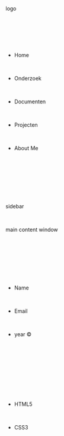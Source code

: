<!DOCTYPE html>

<html lang="en">

<head>

    <meta charset="UTF-8">

    <meta http-equiv="X-UA-Compatible" content="IE=edge">

    <meta name="viewport" content="width=device-width, initial-scale=1.0">

    <title>Arnold's portfolio</title>

    <link rel="stylesheet" href="css/styles.css">

    <link rel="stylesheet" href="css/variables.css">

    <link rel="stylesheet" href="css/utils.css">

</head>

<body>

    <main class="container" id="main-grid">

        <nav class="navbar flex-container border-3" id="navbar" >

            <div id="logo" class="logo">logo</div>

            <div id="nav-menu" class="nav-menu">

                <ul id="nav-menu-list" class="nav-menu-list">

                    <li id="nav-menu-item" class="nav-menu-item">Home</li>

                    <li id="nav-menu-item" class="nav-menu-item">Onderzoek</li>

                    <li id="nav-menu-item" class="nav-menu-item">Documenten</li>

                    <li id="nav-menu-item" class="nav-menu-item">Projecten</li>

                    <li id="nav-menu-item" class="nav-menu-item">About Me</li>

                </ul>

            </div>

        </nav>

        <section class="sidebar hidden-main border-3" id="sidebar">sidebar</section>

        <section class="main-content border-3" id="main-content">main content window</section>

        <footer class="footer border-3" id="footer">

            <div class="copyright-footer" id="copyright-footer">

                <ul class="copyright-list">

                    <li class="copyright-list-item">Name</li>

                    <li class="copyright-list-item">Email</li>

                    <li class="copyright-list-item">year &copy;</li>

                </ul>

            </div>

            <div class="powered-by">

                <ul class="logo-list">

                    <li class="logo-list-item">HTML5</li>

                    <li class="logo-list-item">CSS3</li>

                </ul>

            </div>

        </footer>

    </main>

</body>

</html>